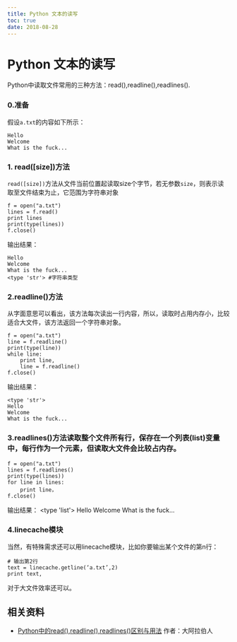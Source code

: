 ```yaml
---
title: Python 文本的读写
toc: true
date: 2018-08-28
---
```


# Python 文本的读写

Python中读取文件常用的三种方法：read(),readline(),readlines().

### 0.准备

假设`a.txt`的内容如下所示：

```
Hello
Welcome
What is the fuck...
```

### 1. read([size])方法

`read([size])`方法从文件当前位置起读取size个字节，若无参数`size`，则表示读取至文件结束为止，它范围为字符串对象

```
f = open("a.txt")
lines = f.read()
print lines
print(type(lines))
f.close()
```

输出结果：

```
Hello
Welcome
What is the fuck...
<type 'str'> #字符串类型
```

### 2.readline()方法

从字面意思可以看出，该方法每次读出一行内容，所以，读取时占用内存小，比较适合大文件，该方法返回一个字符串对象。

```
f = open("a.txt")
line = f.readline()
print(type(line))
while line:
    print line,
    line = f.readline()
f.close()
```

输出结果：

```
<type 'str'>
Hello
Welcome
What is the fuck...
```

### 3.readlines()方法读取整个文件所有行，保存在一个列表(list)变量中，每行作为一个元素，但读取大文件会比较占内存。

```
f = open("a.txt")
lines = f.readlines()
print(type(lines))
for line in lines:
    print line，
f.close()
```

输出结果：
 <type 'list'>
 Hello
 Welcome
 What is the fuck...

### 4.linecache模块

当然，有特殊需求还可以用linecache模块，比如你要输出某个文件的第n行：

```
# 输出第2行
text = linecache.getline(‘a.txt’,2)
print text,
```

对于大文件效率还可以。



## 相关资料

- [Python中的read(),readline(),readlines()区别与用法](https://www.jianshu.com/p/a672f39287c4) 作者：大阿拉伯人
